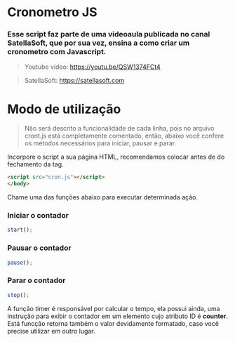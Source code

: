 # Cronometro JS

### Esse script faz parte de uma videoaula publicada no canal SatellaSoft, que por sua vez, ensina a como criar um cronometro com Javascript.

> Youtube vídeo: https://youtu.be/QSW1374FCt4

> SatellaSoft: https://satellasoft.com

# Modo de utilização

> Não será descrito a funcionalidade de cada linha, pois no arquivo cront.js está completamente comentado, então, abaixo você confere os métodos necessários para iniciar, pausar e parar.

Incorpore o script a sua página HTML, recomendamos colocar antes de do fechamento da tag. 

```html
<script src="cron.js"></script>
</body>
```

Chame uma das funções abaixo para executar determinada ação.

### Iniciar o contador

```javascript
start();
```

### Pausar o contador

```javascript
pause();
```


### Parar o contador

```javascript
stop();
```

A função timer é responsável por calcular o tempo, ela possui ainda, uma instrução para exibir o contador em um elemento cujo atributo ID é  **counter**. Está funcção retorna também o valor devidamente formatado, caso você precise utilizar em outro lugar.
